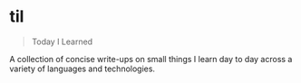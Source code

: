 # til

> Today I Learned

A collection of concise write-ups on small things I learn day to day across a variety of languages and technologies.

